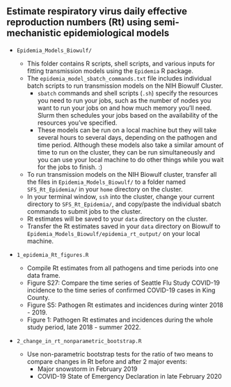 ## Estimate respiratory virus daily effective reproduction numbers (Rt) using semi-mechanistic epidemiological models

* `Epidemia_Models_Biowulf/`
    *   This folder contains R scripts, shell scripts, and various inputs for fitting transmission models using the `Epidemia` R package.
    *   The `epidemia_model_sbatch_commands.txt` file includes individual batch scripts to run transmission models on the NIH Biowulf Cluster.
        -   `sbatch` commands and shell scripts (`.sh`) specify the resources you need to run your jobs, such as the number of nodes you want to run your jobs on and how much memory you’ll need. Slurm then schedules your jobs based on the availability of the resources you’ve specified. 
        -   These models can be run on a local machine but they will take several hours to several days, depending on the pathogen and time period. Although these models also take a similar amount of time to run on the cluster, they can be run simultaneously and you can use your local machine to do other things while you wait for the jobs to finish. :)
    *   To run transmission models on the NIH Biowulf cluster, transfer all the files in `Epidemia_Models_Biowulf/` to a folder named `SFS_Rt_Epidemia/` in your `home` directory on the cluster.
    *   In your terminal window, `ssh` into the cluster, change your current directory to `SFS_Rt_Epidemia/`, and copy/paste the individual sbatch commands to submit jobs to the cluster.
    *   Rt estimates will be saved to your `data` directory on the cluster.
    *   Transfer the Rt estimates saved in your `data` directory on Biowulf to `Epidemia_Models_Biowulf/epidemia_rt_output/` on your local machine.
            
* `1_epidemia_Rt_figures.R`
    *   Compile Rt estimates from all pathogens and time periods into one data frame.
    *   Figure S27: Compare the time series of Seattle Flu Study COVID-19 incidence to the time series of confirmed COVID-19 cases in King County.
    *   Figure S5: Pathogen Rt estimates and incidences during winter 2018 - 2019.
    *   Figure 1: Pathogen Rt estimates and incidences during the whole study period, late 2018 - summer 2022.

* `2_change_in_rt_nonparametric_bootstrap.R`
    *   Use non-parametric bootstrap tests for the ratio of two means to compare changes in Rt before and after 2 major events:
        -   Major snowstorm in February 2019
        -   COVID-19 State of Emergency Declaration in late February 2020